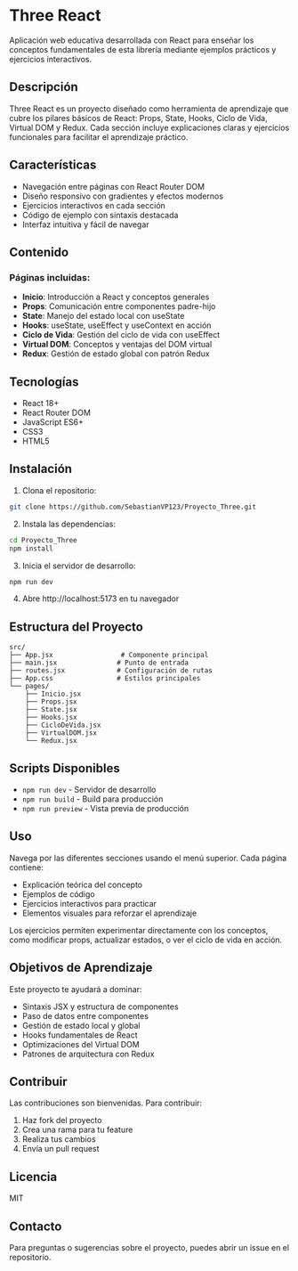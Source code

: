 # Three React

Aplicación web educativa desarrollada con React para enseñar los conceptos fundamentales de esta librería mediante ejemplos prácticos y ejercicios interactivos.

## Descripción

Three React es un proyecto diseñado como herramienta de aprendizaje que cubre los pilares básicos de React: Props, State, Hooks, Ciclo de Vida, Virtual DOM y Redux. Cada sección incluye explicaciones claras y ejercicios funcionales para facilitar el aprendizaje práctico.

## Características

- Navegación entre páginas con React Router DOM
- Diseño responsivo con gradientes y efectos modernos
- Ejercicios interactivos en cada sección
- Código de ejemplo con sintaxis destacada
- Interfaz intuitiva y fácil de navegar

## Contenido

### Páginas incluidas:
- **Inicio**: Introducción a React y conceptos generales
- **Props**: Comunicación entre componentes padre-hijo
- **State**: Manejo del estado local con useState
- **Hooks**: useState, useEffect y useContext en acción
- **Ciclo de Vida**: Gestión del ciclo de vida con useEffect
- **Virtual DOM**: Conceptos y ventajas del DOM virtual
- **Redux**: Gestión de estado global con patrón Redux

## Tecnologías

- React 18+
- React Router DOM
- JavaScript ES6+
- CSS3
- HTML5

## Instalación

1. Clona el repositorio:
```bash
git clone https://github.com/SebastianVP123/Proyecto_Three.git
```

2. Instala las dependencias:
```bash
cd Proyecto_Three
npm install
```

3. Inicia el servidor de desarrollo:
```bash
npm run dev
```

4. Abre http://localhost:5173 en tu navegador

## Estructura del Proyecto

```
src/
├── App.jsx                 # Componente principal
├── main.jsx               # Punto de entrada
├── routes.jsx             # Configuración de rutas
├── App.css                # Estilos principales
└── pages/
    ├── Inicio.jsx
    ├── Props.jsx
    ├── State.jsx
    ├── Hooks.jsx
    ├── CicloDeVida.jsx
    ├── VirtualDOM.jsx
    └── Redux.jsx
```

## Scripts Disponibles

- `npm run dev` - Servidor de desarrollo
- `npm run build` - Build para producción
- `npm run preview` - Vista previa de producción

## Uso

Navega por las diferentes secciones usando el menú superior. Cada página contiene:

- Explicación teórica del concepto
- Ejemplos de código
- Ejercicios interactivos para practicar
- Elementos visuales para reforzar el aprendizaje

Los ejercicios permiten experimentar directamente con los conceptos, como modificar props, actualizar estados, o ver el ciclo de vida en acción.

## Objetivos de Aprendizaje

Este proyecto te ayudará a dominar:

- Sintaxis JSX y estructura de componentes
- Paso de datos entre componentes
- Gestión de estado local y global
- Hooks fundamentales de React
- Optimizaciones del Virtual DOM
- Patrones de arquitectura con Redux

## Contribuir

Las contribuciones son bienvenidas. Para contribuir:

1. Haz fork del proyecto
2. Crea una rama para tu feature
3. Realiza tus cambios
4. Envía un pull request

## Licencia

MIT

## Contacto

Para preguntas o sugerencias sobre el proyecto, puedes abrir un issue en el repositorio.
